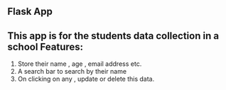 Flask App
---------
This app is for the students data collection in a school
Features:
---------
1. Store their name , age ,  email address etc.
2. A search bar to search by their name
3. On clicking on any ,  update or delete this data.